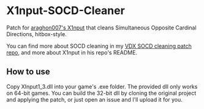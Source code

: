 # X1nput-SOCD-Cleaner

Patch for [araghon007's X1nput](https://github.com/araghon007/X1nput) that cleans Simultaneous Opposite Cardinal Directions, hitbox-style.

You can find more about SOCD cleaning in my [VDX SOCD cleaning patch repo](https://github.com/d-hervas/VDX-SOCD-cleaner), and more about X1nput in his repo's README. 

## How to use
Copy XInput1_3.dll into your game's .exe folder. The provided dll only works on 64-bit games. You can build the 32-bit dll by cloning the original project and applying the patch, or just open an issue and I'll upload it for you.
